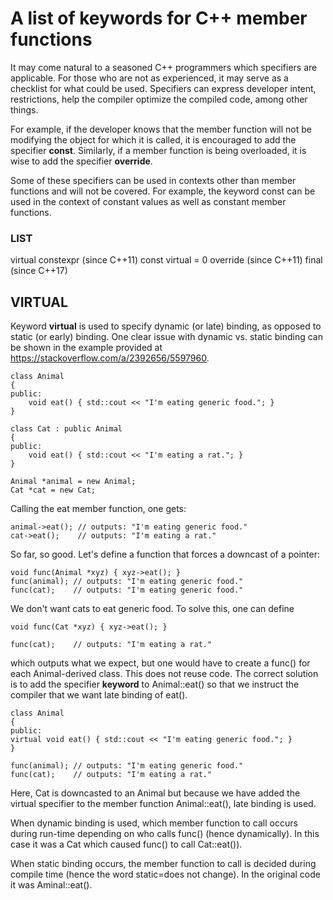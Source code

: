# A list of keywords for C++ member functions

It may come natural to a seasoned C++ programmers which specifiers are applicable. For those
who are not as experienced, it may serve as a checklist for what could be used. Specifiers can express developer intent, 
restrictions, help the compiler optimize the compiled code, among other things. 

For example, if the developer knows that the member function will not be modifying the object for which it is called, 
it is encouraged to add the specifier **const**. Similarly, if a member function is being overloaded, it is wise
to add the specifier **override**.

Some of these specifiers can be used in contexts other than member functions and will not be covered. For example, the
keyword const can be used in the context of constant values as well as constant member functions. 


### LIST
virtual
constexpr (since C++11)
const
virtual = 0
override (since C++11)
final (since C++17)


## VIRTUAL
Keyword **virtual** is used to specify dynamic (or late) binding, as opposed to static (or early) binding.
One clear issue with dynamic vs. static binding can be shown in the example provided at https://stackoverflow.com/a/2392656/5597960. 

```
class Animal
{
public:
	void eat() { std::cout << "I'm eating generic food."; }
}

class Cat : public Animal
{
public:
	void eat() { std::cout << "I'm eating a rat."; }
}

Animal *animal = new Animal;
Cat *cat = new Cat;
```
Calling the eat member function, one gets:
```
animal->eat(); // outputs: "I'm eating generic food."
cat->eat();    // outputs: "I'm eating a rat."
```

So far, so good. Let's define a function that forces a downcast of a pointer:
```
void func(Animal *xyz) { xyz->eat(); }
func(animal); // outputs: "I'm eating generic food."
func(cat);    // outputs: "I'm eating generic food."
```
We don't want cats to eat generic food. To solve this, one can define
```
void func(Cat *xyz) { xyz->eat(); }

func(cat);    // outputs: "I'm eating a rat."
```

which outputs what we expect, but one would have to create a func() for each Animal-derived class. This does not reuse code. The correct solution is to add the specifier **keyword** to Animal::eat() so that we instruct the compiler that we want late binding of eat().

```
class Animal
{
public:
virtual void eat() { std::cout << "I'm eating generic food."; }
}

func(animal); // outputs: "I'm eating generic food."
func(cat);    // outputs: "I'm eating a rat."
```

Here, Cat is downcasted to an Animal but because we have added the virtual specifier to the member function Animal::eat(), late binding is used. 

When dynamic binding is used, which member function to call occurs during run-time depending on who calls func()  (hence dynamically). In this case it was a Cat which caused func() to call Cat::eat()). 

When static binding occurs, the member function to call is decided during compile time (hence the word static=does not change). In the original code it was Aminal::eat(). 
